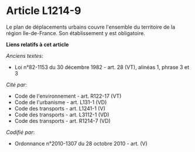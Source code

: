 # Article L1214-9

Le plan de déplacements urbains couvre l'ensemble du territoire de la région Ile-de-France. Son établissement y est
obligatoire.

**Liens relatifs à cet article**

_Anciens textes_:

  - Loi n°82-1153 du 30 décembre 1982 - art. 28 (VT), alinéas 1, phrase 3 et 3

_Cité par_:

  - Code de l'environnement - art. R122-17 (VT)
  - Code de l'urbanisme - art. L131-1 (VD)
  - Code des transports - art. L1241-1 (V)
  - Code des transports - art. L3112-1 (VD)
  - Code des transports - art. R1214-7 (VD)

_Codifié par_:

  - Ordonnance n°2010-1307 du 28 octobre 2010 - art. (V)
